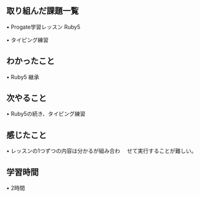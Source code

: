 ## 取り組んだ課題一覧
• Progate学習レッスン Ruby5

• タイピング練習
 
## わかったこと
• Ruby5 継承

## 次やること
• Ruby5の続き、タイピング練習

## 感じたこと
• レッスンの1つずつの内容は分かるが組み合わ
　せて実行することが難しい。

## 学習時間
• 2時間
